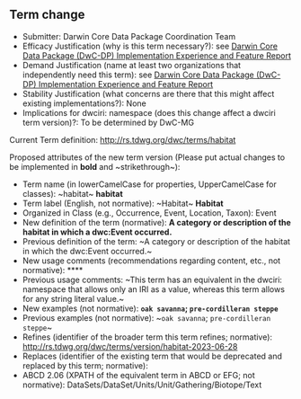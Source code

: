 ## Term change

* Submitter: Darwin Core Data Package Coordination Team
* Efficacy Justification (why is this term necessary?): see [Darwin Core Data Package (DwC-DP) Implementation Experience and Feature Report](https://gbif.github.io/dwc-dp/docs/dwc_dp_implementation_feature_reports.pdf)
* Demand Justification (name at least two organizations that independently need this term): see [Darwin Core Data Package (DwC-DP) Implementation Experience and Feature Report](https://gbif.github.io/dwc-dp/docs/dwc_dp_implementation_feature_reports.pdf)
* Stability Justification (what concerns are there that this might affect existing implementations?): None
* Implications for dwciri: namespace (does this change affect a dwciri term version)?: To be determined by DwC-MG

Current Term definition: http://rs.tdwg.org/dwc/terms/habitat

Proposed attributes of the new term version (Please put actual changes to be implemented in **bold** and ~strikethrough~):

* Term name (in lowerCamelCase for properties, UpperCamelCase for classes): ~habitat~ **habitat**
* Term label (English, not normative): ~Habitat~ **Habitat**
* Organized in Class (e.g., Occurrence, Event, Location, Taxon): Event
* New definition of the term (normative): **A category or description of the habitat in which a dwc:Event occurred.**
* Previous definition of the term: ~A category or description of the habitat in which the dwc:Event occurred.~
* New usage comments (recommendations regarding content, etc., not normative): **** 
* Previous usage comments: ~This term has an equivalent in the dwciri: namespace that allows only an IRI as a value, whereas this term allows for any string literal value.~
* New examples (not normative): **`oak savanna`; `pre-cordilleran steppe`**
* Previous examples (not normative): ~`oak savanna`; `pre-cordilleran steppe`~
* Refines (identifier of the broader term this term refines; normative): http://rs.tdwg.org/dwc/terms/version/habitat-2023-06-28
* Replaces (identifier of the existing term that would be deprecated and replaced by this term; normative): 
* ABCD 2.06 (XPATH of the equivalent term in ABCD or EFG; not normative): DataSets/DataSet/Units/Unit/Gathering/Biotope/Text

